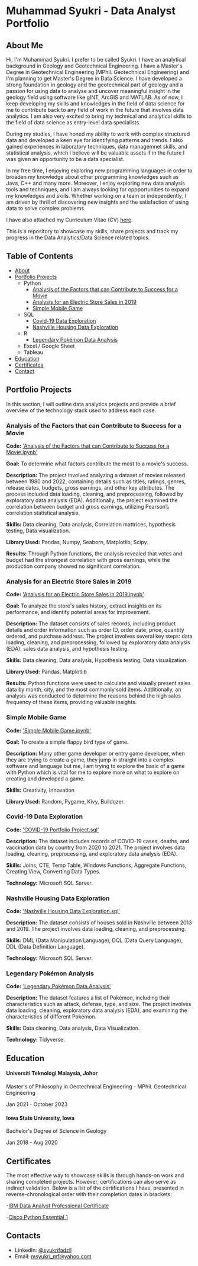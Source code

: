# Muhammad Syukri - Data Analyst Portfolio
## About Me
Hi, I'm Muhammad Syukri. I prefer to be called Syukri. I have an analytical background in Geology and Geotechnical Engineering. I have a Master's Degree in Geotechnical Engineering (MPhil. Geotechnical Engineering) and I'm planning to get Master's Degree in Data Science. I have developed a strong foundation in geology and the geotechnical part of geology and a passion for using data to analyse and uncover meaningful insight in the geology field using software like gINT, ArcGIS and MATLAB. As of now, I keep developing my skills and knowledges in the field of data science for me to contribute back to any field of work in the future that involves data analytics. I am also very excited to bring my technical and analytical skills to the field of data science as entry-level data specialists.

During my studies, I have honed my ability to work with complex structured data and developed a keen eye for identifying patterns and trends. I also gained experiences in laboratory techniques, data managemnet skills, and statistical analysis, which I believe will be valuable assets if in the future I was given an opportunity to be a data specialist.

In my free time, I enjoying exploring new programming languages in order to broaden my knowledge about other programming knowledges such as Java, C++ and many more. Moreover, I enjoy exploring new data analysis tools and techniques, and I am always looking for oppportunities to expand my knowledges and skills. Whether working on a team or independently, I am driven by thrill of discovering new insights and the satisfaction of using data to solve complex problems.

I have also attached my Curriculum Vitae (CV) [here](https://github.com/syukrifadzil/Data-Analyst-Portfolio/blob/main/Syukri%20Fadzil%20CV.pdf).

This is a repository to showcase my skills, share projects and track my progress in the Data Analytics/Data Science related topics.

## Table of Contents
- [About](https://github.com/syukrifadzil/Data-Analyst-Portfolio/blob/main/README.md#about-me)
- [Portfolio Projects](https://github.com/syukrifadzil/Data-Analyst-Portfolio/blob/main/README.md#portfolio-projects)
  - Python
    - [Analysis of the Factors that can Contribute to Success for a Movie](https://github.com/syukrifadzil/Data-Analyst-Portfolio/blob/main/README.md#analysis-of-the-factors-that-can-contribute-to-success-for-a-movie)
    - [Analysis for an Electric Store Sales in 2019](https://github.com/syukrifadzil/Data-Analyst-Portfolio/blob/main/README.md#analysis-of-the-factors-that-can-contribute-to-success-for-a-movie)
    - [Simple Mobile Game](https://github.com/syukrifadzil/Data-Analyst-Portfolio/tree/main?tab=readme-ov-file#simple-mobile-game)
  - SQL
    - [Covid-19 Data Exploration](https://github.com/syukrifadzil/Data-Analyst-Portfolio/tree/main?tab=readme-ov-file#covid-19-data-exploration)
    - [Nashville Housing Data Exploration](https://github.com/syukrifadzil/Data-Analyst-Portfolio/tree/main?tab=readme-ov-file#nashville-housing-data-exploration)
  - R
    - [Legendary Pokémon Data Analysis](https://github.com/syukrifadzil/Data-Analyst-Portfolio/tree/main?tab=readme-ov-file#nashville-housing-data-exploration)
  - Excel / Google Sheet
  - Tableau
- [Education](https://github.com/syukrifadzil/Data-Analyst-Portfolio/blob/main/README.md#education)
- [Certificates](https://github.com/syukrifadzil/Data-Analyst-Portfolio/blob/main/README.md#certificates)
- [Contact](https://github.com/syukrifadzil/Data-Analyst-Portfolio/blob/main/README.md#contacts)

## Portfolio Projects
In this section, I will outline data analytics projects and provide a brief overview of the technology stack used to address each case.

### Analysis of the Factors that can Contribute to Success for a Movie
**Code:** ['Analysis of the Factors that can Contribute to Success for a Movie.ipynb'](https://github.com/syukrifadzil/Portfolio_Projects/blob/main/Analysis%20on%20Factors%20that%20can%20Contribute%20to%20Success%20for%20a%20Movie.ipynb)

**Goal:** To determine what factors contribute the most to a movie's success.

**Description:** The project involved analyzing a dataset of movies released between 1980 and 2022, containing details such as titles, ratings, genres, release dates, budgets, gross earnings, and other key attributes. The process included data loading, cleaning, and preprocessing, followed by exploratory data analysis (EDA). Additionally, the project examined the correlation between budget and gross earnings, utilizing Pearson’s correlation statistical analysis.

**Skills:** Data cleaning, Data analysis, Correlation mattrices, hypothesis testing, Data visualization.

**Library Used:** Pandas, Numpy, Seaborn, Matplotlib, Scipy.

**Results:** Through Python functions, the analysis revealed that votes and budget had the strongest correlation with gross earnings, while the production company showed no significant correlation.

### Analysis for an Electric Store Sales in 2019
**Code:** ['Analysis for an Electric Store Sales in 2019.ipynb'](https://github.com/syukrifadzil/Portfolio_Projects/blob/main/Analysis%20for%20an%20Electric%20Store%20Sales%20in%202019%20.ipynb)

**Goal:** To analyze the store's sales history, extract insights on its performance, and identify potential areas for improvement.

**Description:** The dataset consists of sales records, including product details and order information such as order ID, order date, price, quantity ordered, and purchase address. The project involves several key steps: data loading, cleaning, and preprocessing, followed by exploratory data analysis (EDA), sales data analysis, and hypothesis testing.

**Skills:** Data cleaning, Data analysis, Hypothesis testing, Data visualization.

**Library Used:** Pandas, Matplotlib

**Results:** Python functions were used to calculate and visually present sales data by month, city, and the most commonly sold items. Additionally, an analysis was conducted to determine the reasons behind the high sales frequency of these items, providing valuable insights.

### Simple Mobile Game
**Code:** ['Simple Mobile Game.ipynb'](https://github.com/syukrifadzil/Portfolio_Projects/blob/main/Simple%20Mobile%20Game%20.ipynb)

**Goal:** To create a simple flappy bird type of game.

**Description:** Many other game developer or entry game developer, when they are trying to create a game, they jump in straight into a complex software and language but me, I am trying to explore the basic of a game with Python which is vital for me to explore more on what to explore on creating and developed a game.

**Skills:** Creativity, Innovation

**Library Used:** Random, Pygame, Kivy, Buildozer.



### Covid-19 Data Exploration
**Code:** ['COVID-19 Portfolio Project.sql'](https://github.com/syukrifadzil/Portfolio_Projects/blob/main/Covid_19_Data_Exploration.sql)

**Description:** The dataset includes records of COVID-19 cases, deaths, and vaccination data by country from 2020 to 2021. The project involves data loading, cleaning, preprocessing, and exploratory data analysis (EDA).

**Skills:** Joins, CTE, Temp Table, Windows Functions, Aggregate Functions, Creating View, Converting Data Types.

**Technology:** Microsoft SQL Server.

### Nashville Housing Data Exploration
**Code:** ['Nashville Housing Data Exploration.sql'](https://github.com/syukrifadzil/Portfolio_Projects/blob/main/Nashville%20Housing%20Data%20Analysis.sql)

**Description:** The dataset consists of houses sold in Nashville between 2013 and 2019. The project involves data loading, cleaning, and preprocessing.

**Skills:** DML (Data Manipulation Language), DQL (Data Query Language), DDL (Data Definition Language).

**Technology:** Microsoft SQL Server.



### Legendary Pokémon Analysis
**Code:** ['Legendary Pokémon Data Analysis'](https://github.com/syukrifadzil/Portfolio_Projects/blob/main/Legendary%20Pokémon%20Data%20Analysis.ipynb)

**Description:** The dataset features a list of Pokémon, including their characteristics such as attack, defense, type, and size. The project involves data loading, cleaning, exploratory data analysis (EDA), and examining the characteristics of different Pokémon.

**Skills:** Data cleaning, Data analysis, Data Visualization.

**Technology:** Tidyverse.





## Education

#### Universiti Teknologi Malaysia, Johor
Master's of Philosophy in Geotechnical Engineering - MPhil. Geotechnical Engineering

Jan 2021 - October 2023

#### Iowa State University, Iowa
Bachelor's Degree of Science in Geology

Jan 2018 - Aug 2020

## Certificates
The most effective way to showcase skills is through hands-on work and sharing completed projects. However, certifications can also serve as indirect validation. Below is a list of the certifications I have, presented in reverse-chronological order with their completion dates in brackets:

-[IBM Data Analyst Professional Certificate](https://coursera.org/share/34d83e49664c886ce26994b35b93b9fb)

-[Cisco Python Essential 1](https://www.credly.com/badges/458f33a7-daa0-4485-99f2-879534505c10/public_url)


## Contacts
- LinkedIn: [@syukrifadzil](https://www.linkedin.com/in/syukrifadzil/)
- Email: msyukri_mf@yahoo.com
